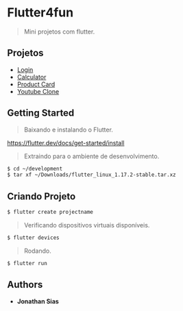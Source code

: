 # Flutter4fun
> Mini projetos com flutter.

## Projetos

* [Login]()
* [Calculator]()
* [Product Card]()
* [Youtube Clone]()

## Getting Started

> Baixando e instalando o Flutter.

https://flutter.dev/docs/get-started/install

> Extraindo para o ambiente de desenvolvimento.

```sh
$ cd ~/development
$ tar xf ~/Downloads/flutter_linux_1.17.2-stable.tar.xz
```

## Criando Projeto

```sh
$ flutter create projectname
```

> Verificando dispositivos virtuais disponíveis.

```sh
$ flutter devices
```

> Rodando.

```sh
$ flutter run
```


## Authors

* **Jonathan Sias**
